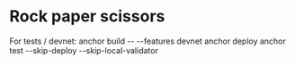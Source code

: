 # Rock paper scissors

For tests / devnet:
anchor build -- --features devnet
anchor deploy
anchor test --skip-deploy --skip-local-validator

